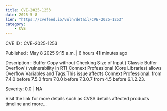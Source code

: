 ```yaml
---
title: CVE-2025-1253
date: 2025-5-8
lien: "https://cvefeed.io/vuln/detail/CVE-2025-1253"
category:
    - CVE
---
```


CVE ID : CVE-2025-1253

Published :  May 8
2025
9:15 a.m. | 6 hours
41 minutes ago

Description : Buffer Copy without Checking Size of Input ('Classic Buffer Overflow') vulnerability in RTI Connext Professional (Core Libraries) allows Overflow Variables and Tags.This issue affects Connext Professional: from 7.4.0 before 7.5.0
from 7.0.0 before 7.3.0.7
from 4.5 before 6.1.2.23.

Severity: 0.0 | NA

Visit the link for more details
such as CVSS details
affected products
timeline
and more...
